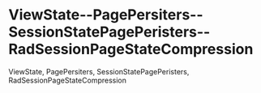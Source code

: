 ViewState--PagePersiters--SessionStatePagePeristers--RadSessionPageStateCompression
===================================================================================

ViewState, PagePersiters, SessionStatePagePeristers, RadSessionPageStateCompression